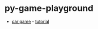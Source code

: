 # py-game-playground

- [car game](./car-game) - [tutorial](https://coderslegacy.com/python/python-pygame-tutorial/)
